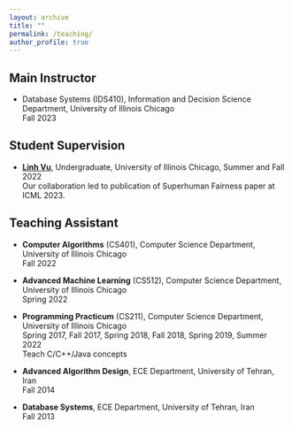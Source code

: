 ```yaml
---
layout: archive
title: ""
permalink: /teaching/
author_profile: true
---
```


## Main Instructor
- Database Systems (IDS410), Information and Decision Science Department, University of Illinois Chicago<br>
Fall 2023

## Student Supervision
- [**Linh Vu**](https://www.linkedin.com/in/lvu5), Undergraduate, University of Illinois Chicago, Summer and Fall  2022<br>
Our collaboration led to publication of Superhuman Fairness paper at ICML 2023. 


## Teaching Assistant
- **Computer Algorithms** (CS401), Computer Science Department, University of Illinois Chicago<br>
Fall 2022

- **Advanced Machine Learning** (CS512), Computer Science Department, University of Illinois Chicago<br>
Spring 2022

- **Programming Practicum** (CS211), Computer Science Department, University of Illinois Chicago<br>
Spring 2017, Fall 2017, Spring 2018, Fall 2018, Spring 2019, Summer 2022<br>
Teach C/C++/Java concepts

- **Advanced Algorithm Design**, ECE Department, University of Tehran, Iran<br>
Fall 2014

- **Database Systems**, ECE Department, University of Tehran, Iran<br>
Fall 2013

